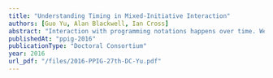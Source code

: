 ```yaml
---
title: "Understanding Timing in Mixed-Initiative Interaction"
authors: [Guo Yu, Alan Blackwell, Ian Cross]
abstract: "Interaction with programming notations happens over time. We are exploring how the rhythm of interaction changes the user’s perception of control."
publishedAt: "ppig-2016"
publicationType: "Doctoral Consortium"
year: 2016
url_pdf: "/files/2016-PPIG-27th-DC-Yu.pdf"
---
```

